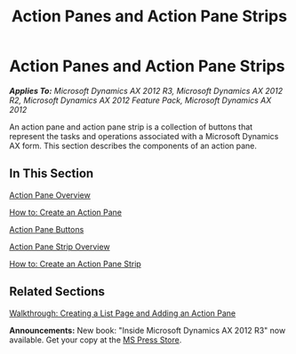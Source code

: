 ﻿---
title: Action Panes and Action Pane Strips
TOCTitle: Action Panes and Action Pane Strips
ms:assetid: b68768bb-61c1-4377-a1b3-b41edd9013a8
ms:mtpsurl: https://msdn.microsoft.com/en-us/library/Gg864005(v=AX.60)
ms:contentKeyID: 35249820
ms.date: 05/18/2015
mtps_version: v=AX.60
---

# Action Panes and Action Pane Strips 


_**Applies To:** Microsoft Dynamics AX 2012 R3, Microsoft Dynamics AX 2012 R2, Microsoft Dynamics AX 2012 Feature Pack, Microsoft Dynamics AX 2012_

An action pane and action pane strip is a collection of buttons that represent the tasks and operations associated with a Microsoft Dynamics AX form. This section describes the components of an action pane.

## In This Section

[Action Pane Overview](action-pane-overview.md)

[How to: Create an Action Pane](how-to-create-an-action-pane.md)

[Action Pane Buttons](action-pane-buttons.md)

[Action Pane Strip Overview](action-pane-strip-overview.md)

[How to: Create an Action Pane Strip](how-to-create-an-action-pane-strip.md)

## Related Sections

[Walkthrough: Creating a List Page and Adding an Action Pane](walkthrough-creating-a-list-page-and-adding-an-action-pane.md)

  
**Announcements:** New book: "Inside Microsoft Dynamics AX 2012 R3" now available. Get your copy at the [MS Press Store](https://www.microsoftpressstore.com/store/inside-microsoft-dynamics-ax-2012-r3-9780735685109).

